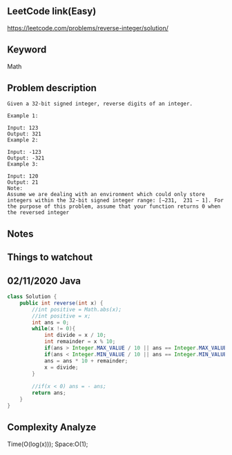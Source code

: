 ## LeetCode link(Easy)
https://leetcode.com/problems/reverse-integer/solution/

## Keyword
Math

## Problem description
```
Given a 32-bit signed integer, reverse digits of an integer.

Example 1:

Input: 123
Output: 321
Example 2:

Input: -123
Output: -321
Example 3:

Input: 120
Output: 21
Note:
Assume we are dealing with an environment which could only store integers within the 32-bit signed integer range: [−231,  231 − 1]. For the purpose of this problem, assume that your function returns 0 when the reversed integer
```



## Notes


## Things to watchout

## 02/11/2020 Java

```java
class Solution {
    public int reverse(int x) {
        //int positive = Math.abs(x);
        //int positive = x;
        int ans = 0;
        while(x != 0){
            int divide = x / 10;
            int remainder = x % 10;
            if(ans > Integer.MAX_VALUE / 10 || ans == Integer.MAX_VALUE && remainder > 7) return 0;
            if(ans < Integer.MIN_VALUE / 10 || ans == Integer.MIN_VALUE && remainder < -8) return 0;
            ans = ans * 10 + remainder;
            x = divide;
        }
        
        //if(x < 0) ans = - ans;
        return ans;
    }
}

```
## Complexity Analyze
Time(O(log(x)));
Space:O(1);
